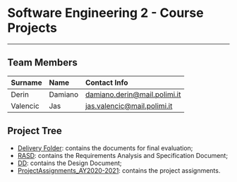 
# Software Engineering 2 - Course Projects
---

## Team Members
| Surname   | Name      | Contact Info                      |
|:----------|:----------|:----------------------------------|
| Derin     | Damiano   | damiano.derin@mail.polimi.it      |
| Valencic  | Jas       | jas.valencic@mail.polimi.it       |

## Project Tree

- [Delivery Folder](DeliveryFolder): contains the documents for final evaluation;
- [RASD](RASD): contains the Requirements Analysis and Specification Document;
- [DD](DD): contains the Design Document;
- [ProjectAssignments_AY2020-2021](ProjectAssignments_AY2020-2021): contains the project assignments.
